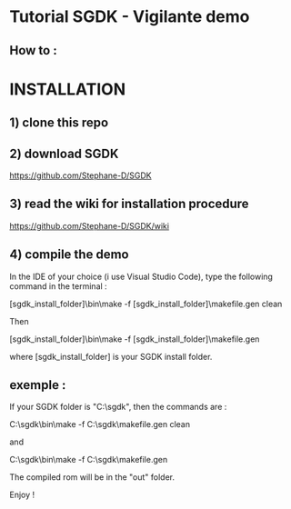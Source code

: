 # Tutorial SGDK - Vigilante demo

## How to :
# INSTALLATION

## 1) clone this repo

## 2) download SGDK
https://github.com/Stephane-D/SGDK

## 3) read the wiki for installation procedure
https://github.com/Stephane-D/SGDK/wiki

## 4) compile the demo
In the IDE of your choice (i use Visual Studio Code), type the following command in the terminal :

[sgdk_install_folder]\bin\make -f [sgdk_install_folder]\makefile.gen clean


Then


[sgdk_install_folder]\bin\make -f [sgdk_install_folder]\makefile.gen

where [sgdk_install_folder] is your SGDK install folder.

## exemple :

If your SGDK folder is "C:\sgdk", then the commands are :

C:\sgdk\bin\make -f C:\sgdk\makefile.gen clean

and

C:\sgdk\bin\make -f C:\sgdk\makefile.gen

The compiled rom will be in the "out" folder.


Enjoy !

